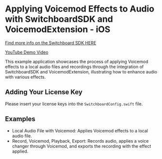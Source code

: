# Applying Voicemod Effects to Audio with SwitchboardSDK and VoicemodExtension - iOS

<a href="https://docs.switchboard.audio/" target="_blank">Find more info on the Switchboard SDK HERE</a>

<a href="https://youtube.com/shorts/N172WS-7_1o" target="_blank">YouTube Demo Video</a> 


This example application showcases the process of applying Voicemod effects to a local audio files and recordings through the integration of SwitchboardSDK and VoicemodExtension, illustrating how to enhance audio with various effects.

## Adding Your License Key

Please insert your license keys into the `SwitchboardConfig.swift` file.

## Examples
 - Local Audio File with Voicemod: Applies Voicemod effects to a local audio file.
 - Record, Voicemod, Playback, Export: Records audio, applies a voice changer through Voicemod, and exports the recording with the effect applied.